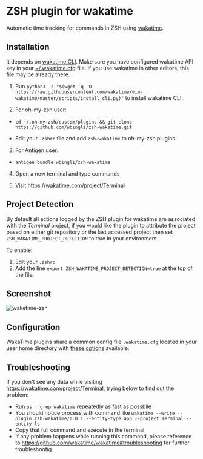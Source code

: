ZSH plugin for wakatime
=======================

Automatic time tracking for commands in ZSH using [wakatime](http://wakatime.com/).

Installation
------------

It depends on [wakatime CLI](https://github.com/wakatime/wakatime-cli). Make sure you have configured wakatime API key in your [~/.wakatime.cfg](https://github.com/wakatime/wakatime-cli/blob/develop/USAGE.md) file. If you use wakatime in other editors, this file may be already there.

1. Run `python3 -c "$(wget -q -O - https://raw.githubusercontent.com/wakatime/vim-wakatime/master/scripts/install_cli.py)"` to install wakatime CLI.

2. For oh-my-zsh user:
  - `cd ~/.oh-my-zsh/custom/plugins && git clone https://github.com/wbingli/zsh-wakatime.git`

  - Edit your `.zshrc` file and add `zsh-wakatime` to oh-my-zsh plugins

3. For Antigen user:
  - `antigen bundle wbingli/zsh-wakatime`

4. Open a new terminal and type commands

5. Visit https://wakatime.com/project/Terminal

Project Detection
------------

By default all actions logged by the ZSH plugin for wakatime are associated with the *Terminal* project, if you would like the plugin to attribute the project based on either git repository or the last accessed project then set `ZSH_WAKATIME_PROJECT_DETECTION` to true in your environment.

To enable:

1. Edit your `.zshrc`
2. Add the line `export ZSH_WAKATIME_PROJECT_DETECTION=true` at the top of the file.


Screenshot
------------

![waketime-zsh](https://www.evernote.com/shard/s46/sh/7a4e4395-b58a-46b7-a2fd-962e37631e68/3eff94b8014f6c3b/res/fff4d1c5-1b44-4e89-a4f6-cdddc19100a1/skitch.png)


Configuration
-----------

WakaTime plugins share a common config file `.wakatime.cfg` located in your user home directory with [these options](https://github.com/wakatime/wakatime#configuring) available.


Troubleshooting
-----------

If you don't see any data while visiting https://wakatime.com/project/Terminal, trying below to find out the problem:

 - Run `ps | grep wakatime` repeatedly as fast as possbile
 - You should notice process with command like `wakatime --write --plugin zsh-wakatime/0.0.1 --entity-type app --project Terminal --entity ls`
 - Copy that full command and execute in the terminal. 
 - If any problem happens while running this command, please reference to https://github.com/wakatime/wakatime#troubleshooting  for further troubleshootig.



